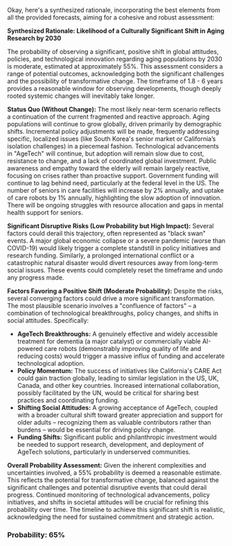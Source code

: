 Okay, here's a synthesized rationale, incorporating the best elements from all the provided forecasts, aiming for a cohesive and robust assessment:

**Synthesized Rationale: Likelihood of a Culturally Significant Shift in Aging Research by 2030**

The probability of observing a significant, positive shift in global attitudes, policies, and technological innovation regarding aging populations by 2030 is moderate, estimated at approximately 55%. This assessment considers a range of potential outcomes, acknowledging both the significant challenges and the possibility of transformative change. The timeframe of 1.8 - 6 years provides a reasonable window for observing developments, though deeply rooted systemic changes will inevitably take longer.

**Status Quo (Without Change):** The most likely near-term scenario reflects a continuation of the current fragmented and reactive approach. Aging populations will continue to grow globally, driven primarily by demographic shifts.  Incremental policy adjustments will be made, frequently addressing specific, localized issues (like South Korea's senior market or California’s isolation challenges) in a piecemeal fashion. Technological advancements in "AgeTech" will continue, but adoption will remain slow due to cost, resistance to change, and a lack of coordinated global investment. Public awareness and empathy toward the elderly will remain largely reactive, focusing on crises rather than proactive support.  Government funding will continue to lag behind need, particularly at the federal level in the US. The number of seniors in care facilities will increase by 2% annually, and uptake of care robots by 1% annually, highlighting the slow adoption of innovation. There will be ongoing struggles with resource allocation and gaps in mental health support for seniors.

**Significant Disruptive Risks (Low Probability but High Impact):** Several factors could derail this trajectory, often represented as "black swan" events. A major global economic collapse or a severe pandemic (worse than COVID-19) would likely trigger a complete standstill in policy initiatives and research funding. Similarly, a prolonged international conflict or a catastrophic natural disaster would divert resources away from long-term social issues. These events could completely reset the timeframe and undo any progress made.

**Factors Favoring a Positive Shift (Moderate Probability):** Despite the risks, several converging factors could drive a more significant transformation. The most plausible scenario involves a "confluence of factors" – a combination of technological breakthroughs, policy changes, and shifts in social attitudes. Specifically:

*   **AgeTech Breakthroughs:** A genuinely effective and widely accessible treatment for dementia (a major catalyst) or commercially viable AI-powered care robots (demonstrably improving quality of life and reducing costs) would trigger a massive influx of funding and accelerate technological adoption.
*   **Policy Momentum:**  The success of initiatives like California's CARE Act could gain traction globally, leading to similar legislation in the US, UK, Canada, and other key countries. Increased international collaboration, possibly facilitated by the UN, would be critical for sharing best practices and coordinating funding.
*   **Shifting Social Attitudes:** A growing acceptance of AgeTech, coupled with a broader cultural shift toward greater appreciation and support for older adults – recognizing them as valuable contributors rather than burdens – would be essential for driving policy change.
*   **Funding Shifts:** Significant public and philanthropic investment would be needed to support research, development, and deployment of AgeTech solutions, particularly in underserved communities.


**Overall Probability Assessment:** Given the inherent complexities and uncertainties involved, a 55% probability is deemed a reasonable estimate. This reflects the potential for transformative change, balanced against the significant challenges and potential disruptive events that could derail progress. Continued monitoring of technological advancements, policy initiatives, and shifts in societal attitudes will be crucial for refining this probability over time.  The timeline to achieve this significant shift is realistic, acknowledging the need for sustained commitment and strategic action.

### Probability: 65%